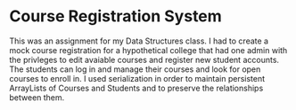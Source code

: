 # Course Registration System

This was an assignment for my Data Structures class. I had to create a mock course registration for a hypothetical college that had one admin with the privleges to edit avaiable courses and register new student accounts. The students can log in and manage their courses and look for open courses to enroll in. I used serialization in order to maintain persistent ArrayLists of Courses and Students and to preserve the relationships between them.
